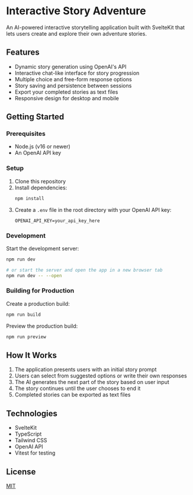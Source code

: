 # Interactive Story Adventure

An AI-powered interactive storytelling application built with SvelteKit that lets users create and explore their own adventure stories.

## Features

- Dynamic story generation using OpenAI's API
- Interactive chat-like interface for story progression
- Multiple choice and free-form response options
- Story saving and persistence between sessions
- Export your completed stories as text files
- Responsive design for desktop and mobile

## Getting Started

### Prerequisites

- Node.js (v16 or newer)
- An OpenAI API key

### Setup

1. Clone this repository
2. Install dependencies:
   ```bash
   npm install
   ```
3. Create a `.env` file in the root directory with your OpenAI API key:
   ```
   OPENAI_API_KEY=your_api_key_here
   ```

### Development

Start the development server:

```bash
npm run dev

# or start the server and open the app in a new browser tab
npm run dev -- --open
```

### Building for Production

Create a production build:

```bash
npm run build
```

Preview the production build:

```bash
npm run preview
```

## How It Works

1. The application presents users with an initial story prompt
2. Users can select from suggested options or write their own responses
3. The AI generates the next part of the story based on user input
4. The story continues until the user chooses to end it
5. Completed stories can be exported as text files

## Technologies

- SvelteKit
- TypeScript
- Tailwind CSS
- OpenAI API
- Vitest for testing

## License

[MIT](LICENSE)
